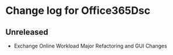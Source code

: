 # Change log for Office365Dsc

## Unreleased

* Exchange Online Workload Major Refactoring and GUI Changes
